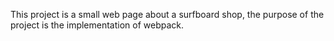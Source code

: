 
This project is a small web page about a surfboard shop, the purpose of the project is the implementation of webpack.
